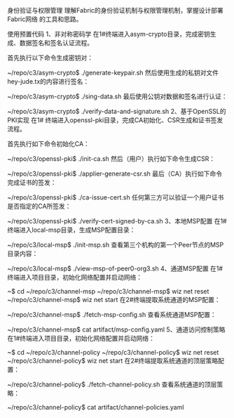 身份验证与权限管理
理解Fabric的身份验证机制与权限管理机制，掌握设计部署Fabric网络 的工具和思路。

使用预置代码
1、非对称密码学
在1#终端进入asym-crypto目录，完成密钥生成、数据签名和签名认证流程。

首先执行以下命令生成密钥对：

~/repo/c3/asym-crypto$ ./generate-keypair.sh
然后使用生成的私钥对文件hey-jude.tx的内容进行签名：

~/repo/c3/asym-crypto$ ./sing-data.sh
最后使用公钥对数据和签名进行认证：

~/repo/c3/asym-crypto$ ./verify-data-and-signature.sh
2、基于OpenSSL的PKI实现
在1# 终端进入openssl-pki目录，完成CA初始化、CSR生成和证书签发流程。

首先执行如下命令初始化CA：

~/repo/c3/openssl-pki$ ./init-ca.sh
然后（用户）执行如下命令生成CSR：

~/repo/c3/openssl-pki$ ./applier-generate-csr.sh
最后（CA）执行如下命令完成证书的签发：

~/repo/c3/openssl-pki$ ./ca-issue-cert.sh
任何第三方可以验证一个用户证书是否指定的CA所签发：

~/repo/c3/openssl-pki$ ./verify-cert-signed-by-ca.sh
3、本地MSP配置
在1#终端进入local-msp目录，生成MSP配置目录：

~/repo/c3/local-msp$ ./init-msp.sh
查看第三个机构的第一个Peer节点的MSP目录内容：

~/repo/c3/local-msp$ ./view-msp-of-peer0-org3.sh
4、通道MSP配置
在1#终端进入项目目录，初始化网络配置并启动网络：

~$ cd ~/repo/c3/channel-msp
~/repo/c3/channel-msp$ wiz net reset
~/repo/c3/channel-msp$ wiz net start
在2#终端提取系统通道的MSP配置：

~/repo/c3/channel-msp$ ./fetch-msp-config.sh
查看系统通道MSP配置：

~/repo/c3/channel-msp$ cat artifact/msp-config.yaml
5、通道访问控制策略
在1#终端进入项目目录，初始化网络配置并启动网络：

~$ cd ~/repo/c3/channel-policy
~/repo/c3/channel-policy$ wiz net reset
~/repo/c3/channel-policy$ wiz net start
在2#终端提取系统通道的顶层策略配置：

~/repo/c3/channel-policy$ ./fetch-channel-policy.sh
查看系统通道的顶层策略：

~/repo/c3/channel-policy$ cat artifact/channel-policies.yaml